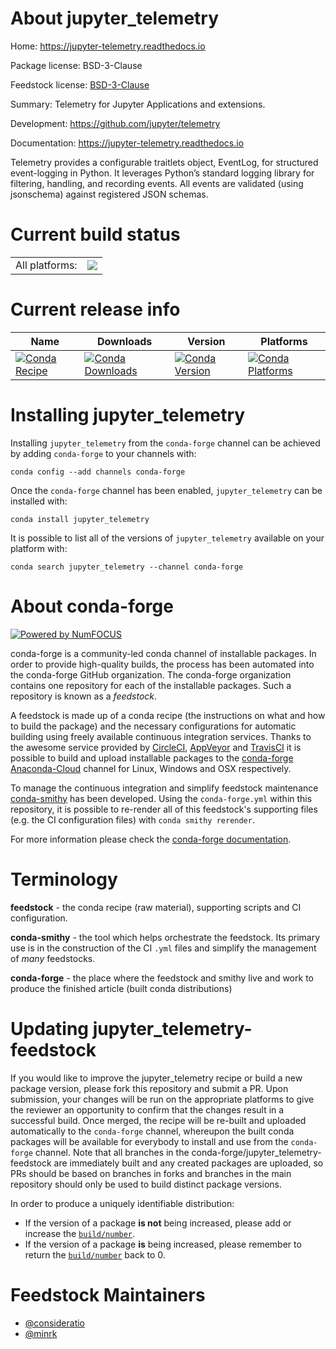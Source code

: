 About jupyter_telemetry
=======================

Home: https://jupyter-telemetry.readthedocs.io

Package license: BSD-3-Clause

Feedstock license: [BSD-3-Clause](https://github.com/conda-forge/jupyter_telemetry-feedstock/blob/master/LICENSE.txt)

Summary: Telemetry for Jupyter Applications and extensions.

Development: https://github.com/jupyter/telemetry

Documentation: https://jupyter-telemetry.readthedocs.io

Telemetry provides a configurable traitlets object, EventLog,
for structured event-logging in Python.
It leverages Python’s standard logging library for filtering, handling, and recording events.
All events are validated (using jsonschema) against registered JSON schemas.


Current build status
====================


<table><tr><td>All platforms:</td>
    <td>
      <a href="https://dev.azure.com/conda-forge/feedstock-builds/_build/latest?definitionId=8884&branchName=master">
        <img src="https://dev.azure.com/conda-forge/feedstock-builds/_apis/build/status/jupyter_telemetry-feedstock?branchName=master">
      </a>
    </td>
  </tr>
</table>

Current release info
====================

| Name | Downloads | Version | Platforms |
| --- | --- | --- | --- |
| [![Conda Recipe](https://img.shields.io/badge/recipe-jupyter_telemetry-green.svg)](https://anaconda.org/conda-forge/jupyter_telemetry) | [![Conda Downloads](https://img.shields.io/conda/dn/conda-forge/jupyter_telemetry.svg)](https://anaconda.org/conda-forge/jupyter_telemetry) | [![Conda Version](https://img.shields.io/conda/vn/conda-forge/jupyter_telemetry.svg)](https://anaconda.org/conda-forge/jupyter_telemetry) | [![Conda Platforms](https://img.shields.io/conda/pn/conda-forge/jupyter_telemetry.svg)](https://anaconda.org/conda-forge/jupyter_telemetry) |

Installing jupyter_telemetry
============================

Installing `jupyter_telemetry` from the `conda-forge` channel can be achieved by adding `conda-forge` to your channels with:

```
conda config --add channels conda-forge
```

Once the `conda-forge` channel has been enabled, `jupyter_telemetry` can be installed with:

```
conda install jupyter_telemetry
```

It is possible to list all of the versions of `jupyter_telemetry` available on your platform with:

```
conda search jupyter_telemetry --channel conda-forge
```


About conda-forge
=================

[![Powered by NumFOCUS](https://img.shields.io/badge/powered%20by-NumFOCUS-orange.svg?style=flat&colorA=E1523D&colorB=007D8A)](http://numfocus.org)

conda-forge is a community-led conda channel of installable packages.
In order to provide high-quality builds, the process has been automated into the
conda-forge GitHub organization. The conda-forge organization contains one repository
for each of the installable packages. Such a repository is known as a *feedstock*.

A feedstock is made up of a conda recipe (the instructions on what and how to build
the package) and the necessary configurations for automatic building using freely
available continuous integration services. Thanks to the awesome service provided by
[CircleCI](https://circleci.com/), [AppVeyor](https://www.appveyor.com/)
and [TravisCI](https://travis-ci.com/) it is possible to build and upload installable
packages to the [conda-forge](https://anaconda.org/conda-forge)
[Anaconda-Cloud](https://anaconda.org/) channel for Linux, Windows and OSX respectively.

To manage the continuous integration and simplify feedstock maintenance
[conda-smithy](https://github.com/conda-forge/conda-smithy) has been developed.
Using the ``conda-forge.yml`` within this repository, it is possible to re-render all of
this feedstock's supporting files (e.g. the CI configuration files) with ``conda smithy rerender``.

For more information please check the [conda-forge documentation](https://conda-forge.org/docs/).

Terminology
===========

**feedstock** - the conda recipe (raw material), supporting scripts and CI configuration.

**conda-smithy** - the tool which helps orchestrate the feedstock.
                   Its primary use is in the construction of the CI ``.yml`` files
                   and simplify the management of *many* feedstocks.

**conda-forge** - the place where the feedstock and smithy live and work to
                  produce the finished article (built conda distributions)


Updating jupyter_telemetry-feedstock
====================================

If you would like to improve the jupyter_telemetry recipe or build a new
package version, please fork this repository and submit a PR. Upon submission,
your changes will be run on the appropriate platforms to give the reviewer an
opportunity to confirm that the changes result in a successful build. Once
merged, the recipe will be re-built and uploaded automatically to the
`conda-forge` channel, whereupon the built conda packages will be available for
everybody to install and use from the `conda-forge` channel.
Note that all branches in the conda-forge/jupyter_telemetry-feedstock are
immediately built and any created packages are uploaded, so PRs should be based
on branches in forks and branches in the main repository should only be used to
build distinct package versions.

In order to produce a uniquely identifiable distribution:
 * If the version of a package **is not** being increased, please add or increase
   the [``build/number``](https://conda.io/docs/user-guide/tasks/build-packages/define-metadata.html#build-number-and-string).
 * If the version of a package **is** being increased, please remember to return
   the [``build/number``](https://conda.io/docs/user-guide/tasks/build-packages/define-metadata.html#build-number-and-string)
   back to 0.

Feedstock Maintainers
=====================

* [@consideratio](https://github.com/consideratio/)
* [@minrk](https://github.com/minrk/)


